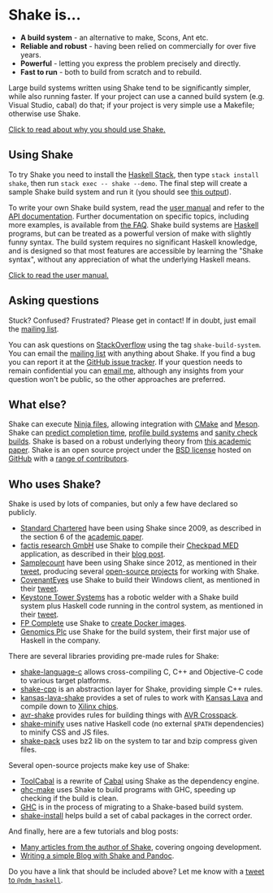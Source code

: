 # Shake is...

* **A build system** - an alternative to make, Scons, Ant etc.
* **Reliable and robust** - having been relied on commercially for over five years.
* **Powerful** - letting you express the problem precisely and directly.
* **Fast to run** - both to build from scratch and to rebuild.

Large build systems written using Shake tend to be significantly simpler, while also running faster. If your project can use a canned build system (e.g. Visual Studio, cabal) do that; if your project is very simple use a Makefile; otherwise use Shake.

[Click to read about why you should use Shake.](Why.md)

## Using Shake

To try Shake you need to install the [Haskell Stack](http://haskellstack.org/), then type `stack install shake`, then run `stack exec -- shake --demo`. The final step will create a sample Shake build system and run it (you should see [this output](Demo.md)).

To write your own Shake build system, read the [user manual](Manual.md) and refer to the [API documentation](https://hackage.haskell.org/packages/archive/shake/latest/doc/html/Development-Shake.html). Further documentation on specific topics, including more examples, is available from [the FAQ](FAQ.md). Shake build systems are [Haskell](https://haskell.org/) programs, but can be treated as a powerful version of make with slightly funny syntax. The build system requires no significant Haskell knowledge, and is designed so that most features are accessible by learning the "Shake syntax", without any appreciation of what the underlying Haskell means.

[Click to read the user manual.](Manual.md)

## Asking questions

Stuck? Confused? Frustrated? Please get in contact! If in doubt, just email the [mailing list](https://groups.google.com/forum/?fromgroups#!forum/shake-build-system).

You can ask questions on [StackOverflow](https://stackoverflow.com/questions/tagged/shake-build-system) using the tag `shake-build-system`. You can email the [mailing list](https://groups.google.com/forum/?fromgroups#!forum/shake-build-system) with anything about Shake. If you find a bug you can report it at the [GitHub issue tracker](https://github.com/ndmitchell/shake/issues). If your question needs to remain confidential you can [email me](http://ndmitchell.com/), although any insights from your question won't be public, so the other approaches are preferred. 

## What else?

Shake can execute [Ninja files](Ninja.md), allowing integration with [CMake](http://www.cmake.org/) and [Meson](http://mesonbuild.com/). Shake can [predict completion time](Manual.md#progress), [profile build systems](Manual.md#profiling) and [sanity check builds](Manual.md#lint). Shake is based on a robust underlying theory from [this academic paper](http://ndmitchell.com/downloads/paper-shake_before_building-10_sep_2012.pdf). Shake is an open source project under the [BSD license](https://github.com/ndmitchell/shake/blob/master/LICENSE) hosted on [GitHub](https://github.com/ndmitchell/shake/) with a [range of contributors](https://github.com/ndmitchell/shake/graphs).

## Who uses Shake?

Shake is used by lots of companies, but only a few have declared so publicly.

* [Standard Chartered](https://www.standardchartered.com/) have been using Shake since 2009, as described in the section 6 of the [academic paper](http://ndmitchell.com/downloads/paper-shake_before_building-10_sep_2012.pdf).
* [factis research GmbH](http://www.factisresearch.com/) use Shake to compile their [Checkpad MED](http://www.checkpad.de/) application, as described in their [blog post](http://funktionale-programmierung.de/2014/01/16/build-system-haskell.html).
* [Samplecount](http://samplecount.com/) have been using Shake since 2012, as mentioned in their [tweet](https://twitter.com/samplecount/status/491581551730511872), producing several [open-source projects](https://github.com/samplecount) for working with Shake.
* [CovenantEyes](http://www.covenanteyes.com/) use Shake to build their Windows client, as mentioned in their [tweet](https://twitter.com/eacameron88/status/543219899599163392).
* [Keystone Tower Systems](http://keystonetowersystems.com/) has a robotic welder with a Shake build system plus Haskell code running in the control system, as mentioned in their [tweet](https://twitter.com/eric_oconnor/status/581576757062434816).
* [FP Complete](https://www.fpcomplete.com/) use Shake to [create Docker images](https://www.fpcomplete.com/blog/2015/08/stack-docker#images).
* [Genomics Plc](http://www.genomicsplc.com/) use Shake for the build system, their first major use of Haskell in the company.

There are several libraries providing pre-made rules for Shake:

* [shake-language-c](https://hackage.haskell.org/package/shake-language-c) allows cross-compiling C, C++ and Objective-C code to various target platforms.
* [shake-cpp](https://github.com/jfeltz/shake-cpp) is an abstraction layer for Shake, providing simple C++ rules.
* [kansas-lava-shake](https://hackage.haskell.org/package/kansas-lava-shake) provides a set of rules to work with [Kansas Lava](https://hackage.haskell.org/package/kansas-lava) and compile down to [Xilinx chips](http://www.xilinx.com/).
* [avr-shake](https://hackage.haskell.org/package/avr-shake) provides rules for building things with [AVR Crosspack](http://www.obdev.at/products/crosspack/index.html).
* [shake-minify](https://hackage.haskell.org/package/shake-minify) uses native Haskell code (no external `$PATH` dependencies) to minify CSS and JS files.
* [shake-pack](https://hackage.haskell.org/package/shake-pack) uses bz2 lib on the system to tar and bzip compress given files.

Several open-source projects make key use of Shake:

* [ToolCabal](https://github.com/TiborIntelSoft/ToolCabal) is a rewrite of [Cabal](https://www.haskell.org/cabal/) using Shake as the dependency engine.
* [ghc-make](https://github.com/ndmitchell/ghc-make) uses Shake to build programs with GHC, speeding up checking if the build is clean.
* [GHC](https://ghc.haskell.org/trac/ghc/wiki/Building/Shake) is in the process of migrating to a Shake-based build system.
* [shake-install](https://github.com/alphaHeavy/shake-install) helps build a set of cabal packages in the correct order.

And finally, here are a few tutorials and blog posts:

* [Many articles from the author of Shake](http://neilmitchell.blogspot.co.uk/search/label/shake), covering ongoing development.
* [Writing a simple Blog with Shake and Pandoc](http://declaredvolatile.org/blog/2014-09-14-writing-a-simple-blog-with-shake-and-pandoc/).

Do you have a link that should be included above? Let me know with a [tweet to `@ndm_haskell`](https://twitter.com/ndm_haskell).
